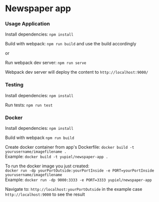 # Newspaper app

### Usage Application

Install dependencies: ```npm install```

Build with webpack: ```npm run build``` and use the build accordingly

or

Run webpack dev server: ```npm run serve```

Webpack dev server will deploy the content to ```http://localhost:9000/```


### Testing

Install dependencies: ```npm install```

Run tests: ```npm run test```


### Docker

Install dependencies: ```npm install```

Build with webpack ```npm run build```

Create docker container from app's Dockerfile: ```docker build -t yourusername/imagefilename .``` <br>
Example: ```docker build -t yupiel/newspaper-app .```

To run the docker image you just created: <br> ```docker run -dp yourPortOutside:yourPortInside -e PORT=yourPortInside yourusername/imagefilename``` <br>
Example: ```docker run -dp 9000:3333 -e PORT=3333 yupiel/newspaper-app```

Navigate to: ```http://localhost:yourPortOutside``` in the example case ```http://localhost:9000``` to see the result
